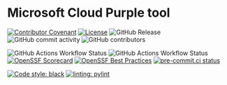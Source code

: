 # Microsoft Cloud Purple tool

[![Contributor Covenant](https://img.shields.io/badge/Contributor%20Covenant-2.1-4baaaa.svg)](https://github.com/dafneb/.github/blob/main/.github/CODE_OF_CONDUCT.md)
[![License](https://img.shields.io/badge/License-MIT-4baaaa.svg)](https://github.com/dafneb/.github/blob/main/LICENSE)
![GitHub Release](https://img.shields.io/github/v/release/dafneb/MiCloudPurple)
![GitHub commit activity](https://img.shields.io/github/commit-activity/w/dafneb/MiCloudPurple)
![GitHub contributors](https://img.shields.io/github/contributors/dafneb/MiCloudPurple)

![GitHub Actions Workflow Status](https://img.shields.io/github/actions/workflow/status/dafneb/MiCloudPurple/snyk-code-scan.yml?label=snyk-security)
![GitHub Actions Workflow Status](https://img.shields.io/github/actions/workflow/status/dafneb/MiCloudPurple/codeql.yml?label=CodeQL)
[![OpenSSF Scorecard](https://api.scorecard.dev/projects/github.com/dafneb/MiCloudPurple/badge)](https://scorecard.dev/viewer/?uri=github.com/dafneb/MiCloudPurple)
[![OpenSSF Best Practices](https://www.bestpractices.dev/projects/10874/badge)](https://www.bestpractices.dev/projects/10874)
[![pre-commit.ci status](https://results.pre-commit.ci/badge/github/dafneb/MiCloudPurple/main.svg)](https://results.pre-commit.ci/latest/github/dafneb/MiCloudPurple/main)

[![Code style: black](https://img.shields.io/badge/code%20style-black-000000.svg)](https://github.com/psf/black)
[![linting: pylint](https://img.shields.io/badge/linting-pylint-yellowgreen)](https://github.com/pylint-dev/pylint)
